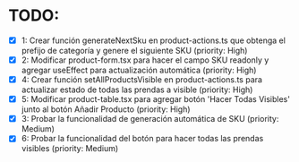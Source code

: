 # TODO:

- [x] 1: Crear función generateNextSku en product-actions.ts que obtenga el prefijo de categoría y genere el siguiente SKU (priority: High)
- [x] 2: Modificar product-form.tsx para hacer el campo SKU readonly y agregar useEffect para actualización automática (priority: High)
- [x] 4: Crear función setAllProductsVisible en product-actions.ts para actualizar estado de todas las prendas a visible (priority: High)
- [x] 5: Modificar product-table.tsx para agregar botón 'Hacer Todas Visibles' junto al botón Añadir Producto (priority: High)
- [x] 3: Probar la funcionalidad de generación automática de SKU (priority: Medium)
- [x] 6: Probar la funcionalidad del botón para hacer todas las prendas visibles (priority: Medium)
